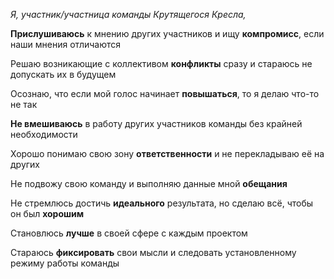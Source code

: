 *Я, участник/участница команды Крутящегося Кресла,*

**Прислушиваюсь** к мнению других участников и ищу **компромисс**, если наши мнения отличаются

Решаю возникающие с коллективом **конфликты** сразу и стараюсь не допускать их в будущем

Осознаю, что если мой голос начинает **повышаться**, то я делаю что-то не так

**Не вмешиваюсь** в работу других участников команды без крайней необходимости

Хорошо понимаю свою зону **ответственности** и не перекладываю её на других

Не подвожу свою команду и выполняю данные мной **обещания**

Не стремлюсь достичь **идеального** результата, но сделаю всё, чтобы он был **хорошим**

Становлюсь **лучше** в своей сфере с каждым проектом

Стараюсь **фиксировать** свои мысли и следовать установленному режиму работы команды
